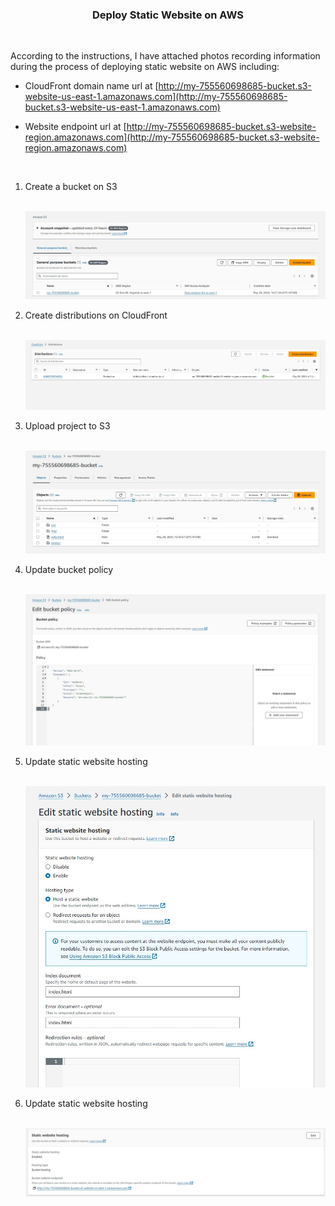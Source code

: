 <h3 align="center">Deploy Static Website on AWS</h3>
<br />
<p>According to the instructions, I have attached photos recording information during the process of deploying static website on AWS including:</p>

* CloudFront domain name url at [http://my-755560698685-bucket.s3-website-us-east-1.amazonaws.com](http://my-755560698685-bucket.s3-website-us-east-1.amazonaws.com)

* Website endpoint url at [http://my-755560698685-bucket.s3-website-region.amazonaws.com](http://my-755560698685-bucket.s3-website-region.amazonaws.com)

<br />
<ol>
<li>Create a bucket on S3</li>
<br />
 
 ![Create a bucket on S3](./s3_buckets.jpg)
 
<li>Create distributions on CloudFront</li>
<br />

 ![Create distributions on CloudFront](./cloud_front.jpg)
 
<li>Upload project to S3</li>
<br />

 ![Upload project to S3](./s3_buckets_detail_upload.jpg)
 
<li>Update bucket policy</li>
<br />

![Update bucket policy](./s3_buckets_detail_policy.jpg)

<li>Update static website hosting</li>
<br />

![Update static website hosting](./s3_buckets_detail_static_web_hosting.jpg)

<li>Update static website hosting</li>
<br />

![Update static website hosting](./s3_buckets_detail_static_web_hosting_2.jpg)

</ol>
 



